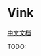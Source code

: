 # Vink

[中文文档](./README.zh.md)

TODO:

<!-- 
Vink (Virtual Machines in Kubernetes) is an open-source cloud-native virtualization platform built on KubeVirt, providing Kubernetes with native full-lifecycle management capabilities for virtual machines. By deeply integrating the Kube-OVN network plugin, Rook-Ceph distributed storage, External-Snapshotter snapshot system, and the Prometheus-Grafana monitoring stack, it constructs a lightweight cloud-native virtualization platform.

## Features

- **[Virtual Machine Management](./docs/vm-management.md):** Supports the creation, deletion, editing, cloning, snapshotting, and live migration of virtual machines.

- **[Image Management](./docs/volume.md#镜像):** Provides image import and sharing capabilities.

- **[Network Management](./docs/network.md):** Adopts a hybrid Underlay/Overlay architecture, supporting VPCs, ACLs, subnets, and virtual subnets.

- **[Storage Management](./docs/volume.md):** Enables disk creation and expansion, with compatibility for Ceph distributed storage.

- **Kubernetes Native Integration:** Enables VM deployment using Kubernetes-native APIs.

- **Scalability & High Availability:** Ensures reliability with automated scaling and failover mechanisms.

## Architecture

## Quickstart

[Quickstart Guide](./docs/index.md)

### Installation

To install Vink using Helm, run the following command:

```bash
helm upgrade --install --create-namespace --namespace vink vink oci://registry-1.docker.io/hejianmin/vink --wait --timeout 1800s --debug
```

### Cleanup

To uninstall Vink and remove all associated resources, use:

```bash
helm delete --namespace vink vink
```

## RoadMap -->
